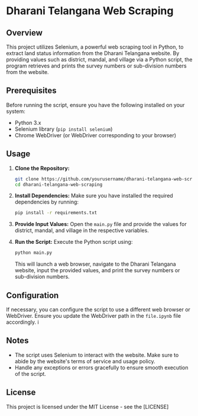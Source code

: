 # Dharani Telangana Web Scraping

## Overview
This project utilizes Selenium, a powerful web scraping tool in Python, to extract land status information from the Dharani Telangana website. By providing values such as district, mandal, and village via a Python script, the program retrieves and prints the survey numbers or sub-division numbers from the website.

## Prerequisites
Before running the script, ensure you have the following installed on your system:
- Python 3.x
- Selenium library (`pip install selenium`)
- Chrome WebDriver (or WebDriver corresponding to your browser)

## Usage
1. **Clone the Repository:**
   ```bash
   git clone https://github.com/yourusername/dharani-telangana-web-scraping.git
   cd dharani-telangana-web-scraping
   ```

2. **Install Dependencies:**
   Make sure you have installed the required dependencies by running:
   ```bash
   pip install -r requirements.txt
   ```

3. **Provide Input Values:**
   Open the `main.py` file and provide the values for district, mandal, and village in the respective variables.

4. **Run the Script:**
   Execute the Python script using:
   ```bash
   python main.py
   ```

   This will launch a web browser, navigate to the Dharani Telangana website, input the provided values, and print the survey numbers or sub-division numbers.

## Configuration
If necessary, you can configure the script to use a different web browser or WebDriver. Ensure you update the WebDriver path in the `file.ipynb` file accordingly.
i
## Notes
- The script uses Selenium to interact with the website. Make sure to abide by the website's terms of service and usage policy.
- Handle any exceptions or errors gracefully to ensure smooth execution of the script.

## License
This project is licensed under the MIT License - see the [LICENSE]
